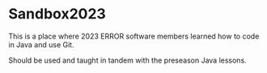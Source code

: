# Sandbox2023
This is a place where 2023 ERROR software members learned how to code in Java and use Git.

Should be used and taught in tandem with the preseason Java lessons. 

